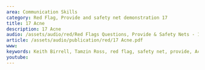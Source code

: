 ```yaml
---
area: Communication Skills
category: Red Flag, Provide and safety net demonstration 17
title: 17 Acne
description: 17 Acne
audio: /assets/audio/red/Red Flags Questions, Provide & Safety Nets - 17 Acne - MQ.mp3
article: /assets/audio/publication/red/17 Acne.pdf
www: 
keywords: Keith Birrell, Tamzin Ross, red flag, safety net, provide, Acne
youtube: 
--- 
```

